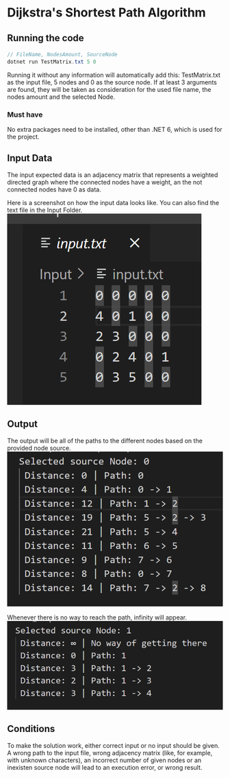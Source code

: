 # Dijkstra's Shortest Path Algorithm

## Running the code
```c#
// FileName, NodesAmount, SourceNode
dotnet run TestMatrix.txt 5 0
```

Running it without any information will automatically add this: TestMatrix.txt as the input file, 5 nodes and 0 as the source node. If at least 3 arguments are found, they will be taken as consideration for the used file name, the nodes amount and the selected Node.

### Must have
No extra packages need to be installed, other than .NET 6, which is used for the project.

## Input Data
The input expected data is an adjacency matrix that represents a weighted directed graph where the connected nodes have a weight, an the not connected nodes have 0 as data.

Here is a screenshot on how  the input data looks like. You can also find the text file in the Input Folder.
<img title="Input Data" alt="Alt text" src="./Images/InputData.png">

## Output
The output will be all of the paths to the different nodes based on the provided node source.
<img title="Output Data" alt="Alt text" src="./Images/Output.png">

Whenever there is no way to reach the path, infinity will appear.
<img title="Output Data" alt="Alt text" src="./Images/OutputInfinity.png">

## Conditions
To make the solution work, either correct input or no input should be given. A wrong path to the input file, wrong adjacency matrix (like, for example, with unknown characters), an incorrect number of given nodes or an inexisten source node will lead to an execution error, or wrong result. 

